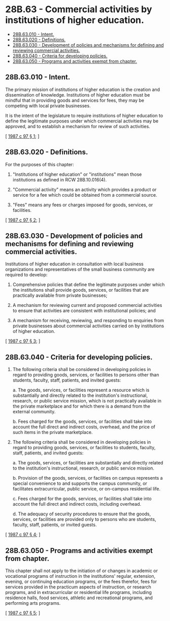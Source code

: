 # 28B.63 - Commercial activities by institutions of higher education.
* [28B.63.010 - Intent.](#28b63010---intent)
* [28B.63.020 - Definitions.](#28b63020---definitions)
* [28B.63.030 - Development of policies and mechanisms for defining and reviewing commercial activities.](#28b63030---development-of-policies-and-mechanisms-for-defining-and-reviewing-commercial-activities)
* [28B.63.040 - Criteria for developing policies.](#28b63040---criteria-for-developing-policies)
* [28B.63.050 - Programs and activities exempt from chapter.](#28b63050---programs-and-activities-exempt-from-chapter)
## 28B.63.010 - Intent.
The primary mission of institutions of higher education is the creation and dissemination of knowledge. Institutions of higher education must be mindful that in providing goods and services for fees, they may be competing with local private businesses.

It is the intent of the legislature to require institutions of higher education to define the legitimate purposes under which commercial activities may be approved, and to establish a mechanism for review of such activities.

\[ [1987 c 97 § 1](https://leg.wa.gov/CodeReviser/documents/sessionlaw/1987c97.pdf?cite=1987%20c%2097%20§%201); \]

## 28B.63.020 - Definitions.
For the purposes of this chapter:

1. "Institutions of higher education" or "institutions" mean those institutions as defined in RCW 28B.10.016(4).

2. "Commercial activity" means an activity which provides a product or service for a fee which could be obtained from a commercial source.

3. "Fees" means any fees or charges imposed for goods, services, or facilities.

\[ [1987 c 97 § 2](https://leg.wa.gov/CodeReviser/documents/sessionlaw/1987c97.pdf?cite=1987%20c%2097%20§%202); \]

## 28B.63.030 - Development of policies and mechanisms for defining and reviewing commercial activities.
Institutions of higher education in consultation with local business organizations and representatives of the small business community are required to develop:

1. Comprehensive policies that define the legitimate purposes under which the institutions shall provide goods, services, or facilities that are practically available from private businesses;

2. A mechanism for reviewing current and proposed commercial activities to ensure that activities are consistent with institutional policies; and

3. A mechanism for receiving, reviewing, and responding to enquiries from private businesses about commercial activities carried on by institutions of higher education.

\[ [1987 c 97 § 3](https://leg.wa.gov/CodeReviser/documents/sessionlaw/1987c97.pdf?cite=1987%20c%2097%20§%203); \]

## 28B.63.040 - Criteria for developing policies.
1. The following criteria shall be considered in developing policies in regard to providing goods, services, or facilities to persons other than students, faculty, staff, patients, and invited guests:

   a. The goods, services, or facilities represent a resource which is substantially and directly related to the institution's instructional, research, or public service mission, which is not practically available in the private marketplace and for which there is a demand from the external community.

   b. Fees charged for the goods, services, or facilities shall take into account the full direct and indirect costs, overhead, and the price of such items in the private marketplace.

2. The following criteria shall be considered in developing policies in regard to providing goods, services, or facilities to students, faculty, staff, patients, and invited guests:

   a. The goods, services, or facilities are substantially and directly related to the institution's instructional, research, or public service mission.

   b. Provision of the goods, services, or facilities on campus represents a special convenience to and supports the campus community, or facilitates extracurricular, public service, or on-campus residential life.

   c. Fees charged for the goods, services, or facilities shall take into account the full direct and indirect costs, including overhead.

   d. The adequacy of security procedures to ensure that the goods, services, or facilities are provided only to persons who are students, faculty, staff, patients, or invited guests.

\[ [1987 c 97 § 4](https://leg.wa.gov/CodeReviser/documents/sessionlaw/1987c97.pdf?cite=1987%20c%2097%20§%204); \]

## 28B.63.050 - Programs and activities exempt from chapter.
This chapter shall not apply to the initiation of or changes in academic or vocational programs of instruction in the institutions' regular, extension, evening, or continuing education programs, or the fees therefor, fees for services provided in the practicum aspects of instruction, or research programs, and in extracurricular or residential life programs, including residence halls, food services, athletic and recreational programs, and performing arts programs.

\[ [1987 c 97 § 5](https://leg.wa.gov/CodeReviser/documents/sessionlaw/1987c97.pdf?cite=1987%20c%2097%20§%205); \]

